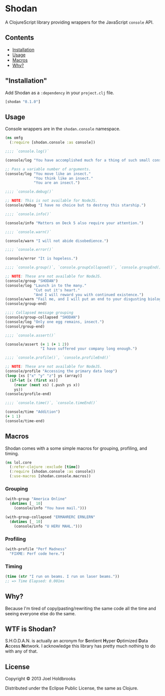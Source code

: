 # Shodan

A ClojureScript library providing wrappers for the JavaScript
`console` API.

## Contents
- [Installation](#installation)
- [Usage](#usage)
- [Macros](#macros)
- [Why?](#why)

## "Installation"

Add Shodan as a `:dependency` in your `project.clj` file.

```clojure
[shodan "0.1.0"]
```

## Usage

Console wrappers are in the `shodan.console` namespace.

```clojure
(ns omfg
  (:require [shodan.console :as console])

;;;; `console.log()`

(console/log "You have accomplished much for a thing of such small consequence.")

;; Pass a variable number of arguments.
(console/log "You move like an insect."
             "You think like an insect."
             "You are an insect.")

;;;; `console.debug()`

;; NOTE: This is not available for NodeJS.
(console/debug "I have no choice but to destroy this starship.")

;;;; `console.info()`

(console/info "Matters on Deck 5 also require your attention.")

;;;; `console.warn()`

(console/warn "I will not abide disobedience.")

;;;; `console.error()`

(console/error "It is hopeless.")

;;;; `console.group()`, `console.groupCollapsed()`, `console.groupEnd()` 

;; NOTE: These are not available for NodeJS.
(console/group "SHODAN")
(console/log "Launch in to the many."
             "Cut out it's heart."
             "And I will reward you with continued existence.")
(console/warn "Fail me, and I will put an end to your disgusting biology.")
(console/group-end)

;;;; Collapsed message grouping
(console/group-collapsed "SHODAN")
(console/log "Only one egg remains, insect.")
(consol/group-end)

;;;; `console.assert()`

(console/assert (= 1 (+ 1 2))
                "I have suffered your company long enough.")

;;;; `console.profile()`, `console.profileEnd()`

;; NOTE: These are not available for NodeJS.
(console/profile "Accessing the primary data loop")
(loop [xs ["x" "y" "z"] ys (array)]
  (if-let [x (first xs)]
    (recur (next xs) (.push ys x))
    ys))
(console/profile-end)

;;;; `console.time()`, `console.timeEnd()`

(console/time "Addition")
(+ 1 1)
(console/time-end)
```

## Macros

Shodan comes with a some simple macros for grouping, profiling, and
timing.

```clojure
(ns lol.core
  (:refer-clojure :exclude [time])
  (:require [shodan.console :as console])
  (:use-macros [shodan.console.macros))
```

### Grouping

```clojure
(with-group "America Online"
  (dotimes [_ 10]
    (console/info "You have mail.")))

(with-group-collapsed "ERMAHRERC ERNLERN"
  (dotimes [_ 10]
    (console/info "U HERV MAHL.")))
```

### Profiling

```clojure
(with-profile "Perf Madness"
  "FIXME: Perf code here.")
```

### Timing

```clojure
(time (str "I run on beams. I run on laser beams."))
;; => Time Elapsed: 0.001ms
```

## Why?

Because I'm tired of copy/pasting/rewriting the same code all the time
and seeing everyone else do the same.

## WTF is Shodan?

S.H.O.D.A.N. is actually an acronym for **S**entient
**H**yper **O**ptimized **D**ata **A**ccess **N**etwork. I acknowledge
this library has pretty much nothing to do with any of that.

## License

Copyright © 2013 Joel Holdbrooks

Distributed under the Eclipse Public License, the same as Clojure.
